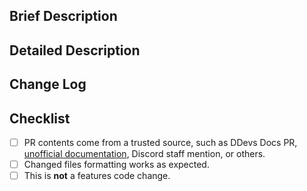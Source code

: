 ## Brief Description

<!-- Briefly explain your PR -->

## Detailed Description

<!-- Explain with as much detail as possible your PR -->

## Change Log

<!-- Here add the changes you've made as unordered list -->
<!-- WHEN MAKING A PR, REMOVE THIS LINE
- Change log 1
- Change log 2
WHEN MAKING A PR, REMOVE THIS LINE -->

## Checklist

<!-- Check the boxes with [x] for those otems that your PR meets -->

- [ ] PR contents come from a trusted source, such as DDevs Docs PR, [unofficial documentation](https://docs.discord.sex/), Discord staff mention, or others.
- [ ] Changed files formatting works as expected.
- [ ] This is **not** a features code change.
